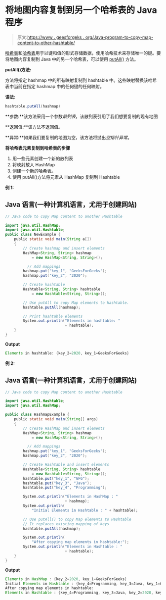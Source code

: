 # 将地图内容复制到另一个哈希表的 Java 程序

> 原文:[https://www . geesforgeks . org/Java-program-to-copy-map-content-to-other-hashtable/](https://www.geeksforgeeks.org/java-program-to-copy-the-map-content-to-another-hashtable/)

[哈希表](https://www.geeksforgeeks.org/java-util-hashmap-in-java-with-examples/)和[哈希表](https://www.geeksforgeeks.org/hashtable-in-java/)用于以键和值的形式存储数据，使用哈希技术来存储唯一的键。要将地图内容复制到 Java 中的另一个哈希表，可以使用 [putAll()](https://www.geeksforgeeks.org/hashmap-putall-method-in-java/) 方法。

**putAll()方法:**

方法将指定 hashmap 中的所有映射复制到 hashtable 中。这些映射替换该哈希表中当前在指定 hashmap 中的任何键的任何映射。

**语法:**

```java
hashtable.putAll(hashmap)
```

**参数:**该方法采用一个参数*散列表*，该散列表引用了我们想要复制的现有地图

**返回值:**该方法不返回值。

**异常:**如果我们要复制的地图为空，该方法将抛出*空指针异常*。

**将哈希表元素复制到哈希表的步骤**

1.  用一些元素创建一个新的散列表
2.  将映射放入 HashMap
3.  创建一个新的哈希表。
4.  使用 putAll()方法将元素从 HashMap 复制到 Hashtable

**例 1:**

## Java 语言(一种计算机语言，尤用于创建网站)

```java
// Java code to copy Map content to another Hashtable

import java.util.HashMap;
import java.util.Hashtable;
public class NewExample {
    public static void main(String a[])
    {
        // Create hashmap and insert elements
        HashMap<String, String> hashmap
            = new HashMap<String, String>();

          // Add mappings
        hashmap.put("key_1", "GeeksForGeeks");
        hashmap.put("key_2", "2020");

        // Create hashtable
        Hashtable<String, String> hashtable
            = new Hashtable<String, String>();

        // Use putAll to copy Map elements to hashtable.
        hashtable.putAll(hashmap);

        // Print hashtable elements
        System.out.println("Elements in hashtable: "
                           + hashtable);
    }
}
```

**Output**

```java
Elements in hashtable: {key_2=2020, key_1=GeeksForGeeks}
```

**例 2:**

## Java 语言(一种计算机语言，尤用于创建网站)

```java
// Java code to copy Map content to another Hashtable

import java.util.Hashtable;
import java.util.HashMap;

public class HashmapExample {
    public static void main(String[] args)
    {
        // Create HashMap and insert elements
        HashMap<String, String> hashmap
            = new HashMap<String, String>();

          // Add mappings
        hashmap.put("key_1", "GeeksForGeeks");
        hashmap.put("key_2", "2020");

        // Create Hashtable and insert elements
        Hashtable<String, String> hashtable
            = new Hashtable<String, String>();
        hashtable.put("key_1", "GFG");
        hashtable.put("key_3", "Java");
        hashtable.put("key_4", "Programming");

        System.out.println("Elements in HashMap : "
                           + hashmap);
        System.out.println(
            "Initial Elements in Hashtable : " + hashtable);

        // Use putAll() to copy Map elements to Hashtable
        // It replaces existing mapping of keys
        hashtable.putAll(hashmap);

        System.out.println(
            "After copying map elements in hashtable:");
        System.out.println("Elements in Hashtable : "
                           + hashtable);
    }
}
```

**Output**

```java
Elements in HashMap : {key_2=2020, key_1=GeeksForGeeks}
Initial Elements in Hashtable : {key_4=Programming, key_3=Java, key_1=GFG}
After copying map elements in hashtable:
Elements in Hashtable : {key_4=Programming, key_3=Java, key_2=2020, key_1=GeeksForGeeks}
```